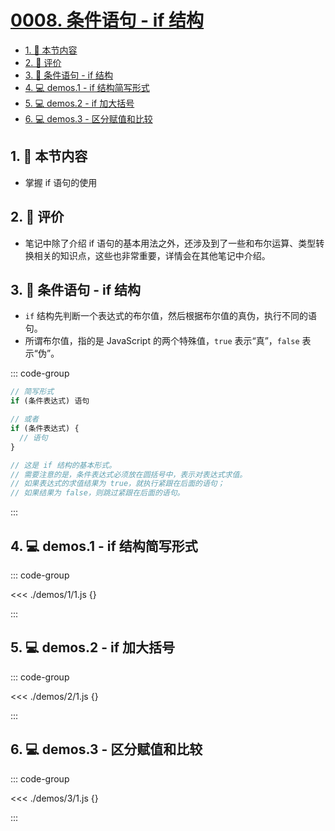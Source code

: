 # [0008. 条件语句 - if 结构](https://github.com/tnotesjs/TNotes.javascript/tree/main/notes/0008.%20%E6%9D%A1%E4%BB%B6%E8%AF%AD%E5%8F%A5%20-%20if%20%E7%BB%93%E6%9E%84)

<!-- region:toc -->

- [1. 🎯 本节内容](#1--本节内容)
- [2. 🫧 评价](#2--评价)
- [3. 📒 条件语句 - if 结构](#3--条件语句---if-结构)
- [4. 💻 demos.1 - if 结构简写形式](#4--demos1---if-结构简写形式)
- [5. 💻 demos.2 - if 加大括号](#5--demos2---if-加大括号)
- [6. 💻 demos.3 - 区分赋值和比较](#6--demos3---区分赋值和比较)

<!-- endregion:toc -->

## 1. 🎯 本节内容

- 掌握 if 语句的使用

## 2. 🫧 评价

- 笔记中除了介绍 if 语句的基本用法之外，还涉及到了一些和布尔运算、类型转换相关的知识点，这些也非常重要，详情会在其他笔记中介绍。

## 3. 📒 条件语句 - if 结构

- `if` 结构先判断一个表达式的布尔值，然后根据布尔值的真伪，执行不同的语句。
- 所谓布尔值，指的是 JavaScript 的两个特殊值，`true` 表示“真”，`false` 表示“伪”。

::: code-group

```javascript [if 语句]
// 简写形式
if (条件表达式) 语句

// 或者
if (条件表达式) {
  // 语句
}

// 这是 if 结构的基本形式。
// 需要注意的是，条件表达式必须放在圆括号中，表示对表达式求值。
// 如果表达式的求值结果为 true，就执行紧跟在后面的语句；
// 如果结果为 false，则跳过紧跟在后面的语句。
```

:::

## 4. 💻 demos.1 - if 结构简写形式

::: code-group

<<< ./demos/1/1.js {}

:::

## 5. 💻 demos.2 - if 加大括号

::: code-group

<<< ./demos/2/1.js {}

:::

## 6. 💻 demos.3 - 区分赋值和比较

::: code-group

<<< ./demos/3/1.js {}

:::

